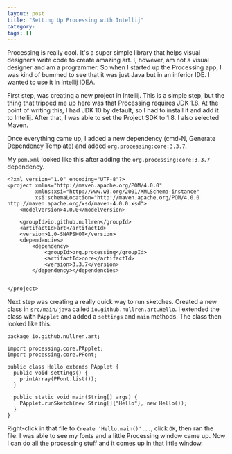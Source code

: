 ```yaml
---
layout: post
title: "Setting Up Processing with Intellij"
category:
tags: []
---
```


Processing is really cool. It's a super simple library that helps visual designers write code to create amazing art. I, however, am not a visual designer and am a programmer. So when I started up the Processing app, I was kind of bummed to see that it was just Java but in an inferior IDE. I wanted to use it in Intellij IDEA.

First step, was creating a new project in Intellij. This is a simple step, but the thing that tripped me up here was that Processing requires JDK 1.8. At the point of writing this, I had JDK 10 by default, so I had to install it and add it to Intellij. After that, I was able to set the Project SDK to 1.8. I also selected Maven.

Once everything came up, I added a new dependency (cmd-N, Generate Dependency Template) and added `org.processing:core:3.3.7`.

My `pom.xml` looked like this after adding the `org.processing:core:3.3.7` dependency.

```
<?xml version="1.0" encoding="UTF-8"?>
<project xmlns="http://maven.apache.org/POM/4.0.0"
         xmlns:xsi="http://www.w3.org/2001/XMLSchema-instance"
         xsi:schemaLocation="http://maven.apache.org/POM/4.0.0 http://maven.apache.org/xsd/maven-4.0.0.xsd">
    <modelVersion>4.0.0</modelVersion>

    <groupId>io.github.nullren</groupId>
    <artifactId>art</artifactId>
    <version>1.0-SNAPSHOT</version>
    <dependencies>
        <dependency>
            <groupId>org.processing</groupId>
            <artifactId>core</artifactId>
            <version>3.3.7</version>
        </dependency></dependencies>


</project>
```

Next step was creating a really quick way to run sketches. Created a new class in `src/main/java` called `io.github.nullren.art.Hello`. I extended the class with `PApplet` and added a `settings` and `main` methods. The class then looked like this.

```
package io.github.nullren.art;

import processing.core.PApplet;
import processing.core.PFont;

public class Hello extends PApplet {
  public void settings() {
    printArray(PFont.list());
  }
  
  public static void main(String[] args) {
    PApplet.runSketch(new String[]{"Hello"}, new Hello());
  }
}
```

Right-click in that file to `Create 'Hello.main()'...`, click `OK`, then ran the file. I was able to see my fonts and a little Processing window came up. Now I can do all the processing stuff and it comes up in that little window.

